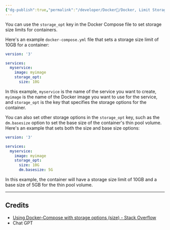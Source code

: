 ```yaml
---
{"dg-publish":true,"permalink":"/developer/Docker🐳/Docker, Limit Storage Space/","dgPassFrontmatter":true}
---
```


You can use the `storage_opt` key in the Docker Compose file to set storage size limits for containers.

Here's an example `docker-compose.yml` file that sets a storage size limit of 10GB for a container:

```yml
version: '3'

services:
  myservice:
    image: myimage
    storage_opt:
      size: 10G
```

In this example, `myservice` is the name of the service you want to create, `myimage` is the name of the Docker image you want to use for the service, and `storage_opt` is the key that specifies the storage options for the container.

You can also set other storage options in the `storage_opt` key, such as the `dm.basesize` option to set the base size of the container's thin pool volume. Here's an example that sets both the size and base size options:

```yml
version: '3'

services:
  myservice:
    image: myimage
    storage_opt:
      size: 10G
      dm.basesize: 5G
```

In this example, the container will have a storage size limit of 10GB and a base size of 5GB for the thin pool volume.

---
## Credits
- [Using Docker-Compose with storage options (size) - Stack Overflow ](https://stackoverflow.com/questions/41521832/using-docker-compose-with-storage-options-size)
- Chat GPT